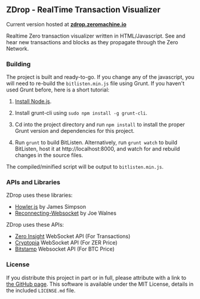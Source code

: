 ## ZDrop - RealTime Transaction Visualizer ##

Current version hosted at [**zdrop.zeromachine.io**](http://zdrop.zeromachine.io/)

Realtime Zero transaction visualizer written in HTML/Javascript. See and hear new transactions and blocks as they propagate through the Zero Network.

### Building ###

The project is built and ready-to-go. If you change any of the javascript, you will need to re-build the `bitlisten.min.js` file using Grunt. If you haven't used Grunt before, here is a short tutorial:

1. [Install Node.js](https://nodejs.org/download/).

2. Install grunt-cli using `sudo npm install -g grunt-cli`.

2. Cd into the project directory and run `npm install` to install the proper Grunt version and dependencies for this project.

3. Run `grunt` to build BitListen. Alternatively, run `grunt watch` to build BitListen, host it at http://localhost:8000, and watch for and rebuild changes in the source files.

The compiled/minified script will be output to `bitlisten.min.js`.

### APIs and Libraries ###

ZDrop uses these libraries:

* [Howler.js](http://goldfirestudios.com/blog/104/howler.js-Modern-Web-Audio-Javascript-Library) by James Simpson
* [Reconnecting-Websocket](https://github.com/joewalnes/reconnecting-websocket) by Joe Walnes

ZDrop uses these APIs:

* [Zero Insight](https://insight.zerocurrency.io/insight/) WebSocket API (For Transactions)
* [Cryptopia](https://support.cryptopia.co.nz/csm?id=kb_article&sys_id=40e9c310dbf9130084ed147a3a9619eb) WebSocket API (For ZER Price)
* [Bitstamp](https://www.bitstamp.net/) Websocket API (For BTC Price)

### License ###

If you distribute this project in part or in full, please attribute with a link to [the GitHub page](https://github.com/MaxLaumeister/bitlisten). This software is available under the MIT License, details in the included `LICENSE.md` file.
